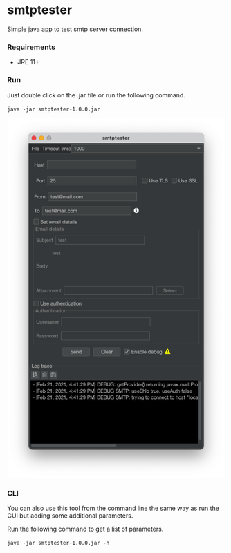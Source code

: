 # smtptester
Simple java app to test smtp server connection.

### Requirements

* JRE 11+

### Run

Just double click on the .jar file or run the following command.

`java -jar smtptester-1.0.0.jar`

![smtptester ui](./screenshots/smtptester.png)

### CLI

You can also use this tool from the command line the same way as run the GUI but adding some additional parameters.

Run the following command to get a list of parameters.

`java -jar smtptester-1.0.0.jar -h`